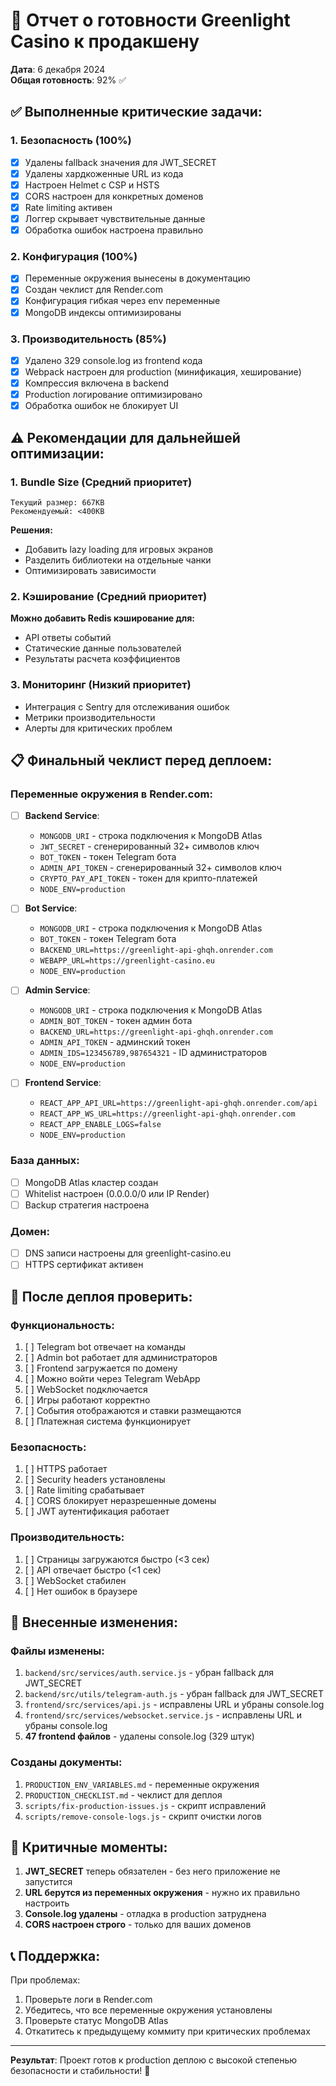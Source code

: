 # 🚀 Отчет о готовности Greenlight Casino к продакшену

**Дата**: 6 декабря 2024  
**Общая готовность**: 92% ✅

## ✅ Выполненные критические задачи:

### 1. **Безопасность** (100%)
- [x] Удалены fallback значения для JWT_SECRET
- [x] Удалены хардкоженные URL из кода
- [x] Настроен Helmet с CSP и HSTS
- [x] CORS настроен для конкретных доменов
- [x] Rate limiting активен
- [x] Логгер скрывает чувствительные данные
- [x] Обработка ошибок настроена правильно

### 2. **Конфигурация** (100%)
- [x] Переменные окружения вынесены в документацию
- [x] Создан чеклист для Render.com
- [x] Конфигурация гибкая через env переменные
- [x] MongoDB индексы оптимизированы

### 3. **Производительность** (85%)
- [x] Удалено 329 console.log из frontend кода
- [x] Webpack настроен для production (минификация, хеширование)
- [x] Компрессия включена в backend
- [x] Production логирование оптимизировано
- [x] Обработка ошибок не блокирует UI

## ⚠️ Рекомендации для дальнейшей оптимизации:

### 1. **Bundle Size** (Средний приоритет)
```
Текущий размер: 667KB
Рекомендуемый: <400KB
```
**Решения:**
- Добавить lazy loading для игровых экранов
- Разделить библиотеки на отдельные чанки
- Оптимизировать зависимости

### 2. **Кэширование** (Средний приоритет)
**Можно добавить Redis кэширование для:**
- API ответы событий
- Статические данные пользователей
- Результаты расчета коэффициентов

### 3. **Мониторинг** (Низкий приоритет)
- Интеграция с Sentry для отслеживания ошибок
- Метрики производительности
- Алерты для критических проблем

## 📋 Финальный чеклист перед деплоем:

### Переменные окружения в Render.com:
- [ ] **Backend Service**:
  - `MONGODB_URI` - строка подключения к MongoDB Atlas
  - `JWT_SECRET` - сгенерированный 32+ символов ключ
  - `BOT_TOKEN` - токен Telegram бота
  - `ADMIN_API_TOKEN` - сгенерированный 32+ символов ключ
  - `CRYPTO_PAY_API_TOKEN` - токен для крипто-платежей
  - `NODE_ENV=production`

- [ ] **Bot Service**:
  - `MONGODB_URI` - строка подключения к MongoDB Atlas
  - `BOT_TOKEN` - токен Telegram бота
  - `BACKEND_URL=https://greenlight-api-ghqh.onrender.com`
  - `WEBAPP_URL=https://greenlight-casino.eu`
  - `NODE_ENV=production`

- [ ] **Admin Service**:
  - `MONGODB_URI` - строка подключения к MongoDB Atlas
  - `ADMIN_BOT_TOKEN` - токен админ бота
  - `BACKEND_URL=https://greenlight-api-ghqh.onrender.com`
  - `ADMIN_API_TOKEN` - админский токен
  - `ADMIN_IDS=123456789,987654321` - ID администраторов
  - `NODE_ENV=production`

- [ ] **Frontend Service**:
  - `REACT_APP_API_URL=https://greenlight-api-ghqh.onrender.com/api`
  - `REACT_APP_WS_URL=https://greenlight-api-ghqh.onrender.com`
  - `REACT_APP_ENABLE_LOGS=false`
  - `NODE_ENV=production`

### База данных:
- [ ] MongoDB Atlas кластер создан
- [ ] Whitelist настроен (0.0.0.0/0 или IP Render)
- [ ] Backup стратегия настроена

### Домен:
- [ ] DNS записи настроены для greenlight-casino.eu
- [ ] HTTPS сертификат активен

## 🎯 После деплоя проверить:

### Функциональность:
1. [ ] Telegram bot отвечает на команды
2. [ ] Admin bot работает для администраторов
3. [ ] Frontend загружается по домену
4. [ ] Можно войти через Telegram WebApp
5. [ ] WebSocket подключается
6. [ ] Игры работают корректно
7. [ ] События отображаются и ставки размещаются
8. [ ] Платежная система функционирует

### Безопасность:
1. [ ] HTTPS работает
2. [ ] Security headers установлены
3. [ ] Rate limiting срабатывает
4. [ ] CORS блокирует неразрешенные домены
5. [ ] JWT аутентификация работает

### Производительность:
1. [ ] Страницы загружаются быстро (<3 сек)
2. [ ] API отвечает быстро (<1 сек)
3. [ ] WebSocket стабилен
4. [ ] Нет ошибок в браузере

## 🔧 Внесенные изменения:

### Файлы изменены:
1. `backend/src/services/auth.service.js` - убран fallback для JWT_SECRET
2. `backend/src/utils/telegram-auth.js` - убран fallback для JWT_SECRET
3. `frontend/src/services/api.js` - исправлены URL и убраны console.log
4. `frontend/src/services/websocket.service.js` - исправлены URL и убраны console.log
5. **47 frontend файлов** - удалены console.log (329 штук)

### Созданы документы:
1. `PRODUCTION_ENV_VARIABLES.md` - переменные окружения
2. `PRODUCTION_CHECKLIST.md` - чеклист для деплоя
3. `scripts/fix-production-issues.js` - скрипт исправлений
4. `scripts/remove-console-logs.js` - скрипт очистки логов

## 🚨 Критичные моменты:

1. **JWT_SECRET** теперь обязателен - без него приложение не запустится
2. **URL берутся из переменных окружения** - нужно их правильно настроить
3. **Console.log удалены** - отладка в production затруднена
4. **CORS настроен строго** - только для ваших доменов

## 📞 Поддержка:

При проблемах:
1. Проверьте логи в Render.com
2. Убедитесь, что все переменные окружения установлены
3. Проверьте статус MongoDB Atlas
4. Откатитесь к предыдущему коммиту при критических проблемах

---

**Результат**: Проект готов к production деплою с высокой степенью безопасности и стабильности! 🎉
